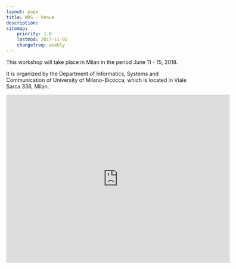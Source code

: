 ```yaml
---
layout: page
title: WRS - Venue
description:
sitemap:
    priority: 1.0
    lastmod: 2017-11-02
    changefreq: weekly
---
```


This workshop will take place in Milan in the period June 11 - 15, 2018.

It is organized by the Department of Informatics, Systems and Communication of University of Milano-Bicocca, which is located in Viale Sarca 336, Milan.

<iframe src="https://www.google.com/maps/embed?pb=!1m18!1m12!1m3!1d2795.323455914599!2d9.217296650935559!3d45.52369613739027!2m3!1f0!2f0!3f0!3m2!1i1024!2i768!4f13.1!3m3!1m2!1s0x4786c75b6effd015%3A0x359a6a310214ade3!2sEdificio+U14+-+DISCo+-+Dipartimento+di+Informatica+Sistemistica+e+Comunicazione!5e0!3m2!1sen!2sit!4v1522139706067" width="600" height="450" frameborder="0" style="border:0" allowfullscreen></iframe>
